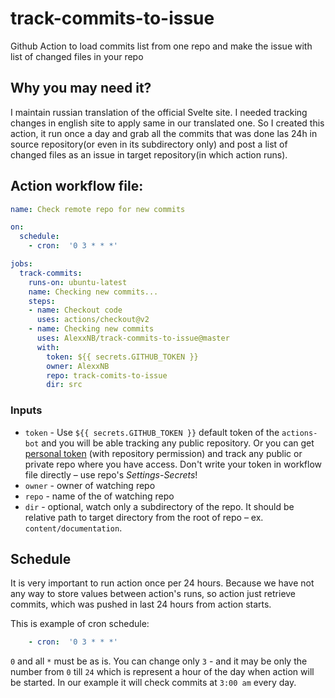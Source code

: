 # track-commits-to-issue

Github Action to load commits list from one repo and make the issue with list of changed files in your repo

## Why you may need it?

I maintain russian translation of the official Svelte site. I needed tracking changes in english site to apply same in our translated one. So I created this action, it run once a day and grab all the commits that was done las 24h in source repository(or even in its subdirectory only) and post a list of changed files as an issue in target repository(in which action runs).

## Action workflow file:

```yml
name: Check remote repo for new commits

on:
  schedule:
    - cron:  '0 3 * * *'

jobs:
  track-commits:
    runs-on: ubuntu-latest
    name: Checking new commits...
    steps:
    - name: Checkout code
      uses: actions/checkout@v2
    - name: Checking new commits
      uses: AlexxNB/track-commits-to-issue@master
      with:
        token: ${{ secrets.GITHUB_TOKEN }}
        owner: AlexxNB
        repo: track-comits-to-issue
        dir: src
```

### Inputs

- `token` - Use `${{ secrets.GITHUB_TOKEN }}` default token of the `actions-bot` and you will be able tracking any public repository. Or you can get [personal token](https://github.com/settings/tokens) (with repository permission) and track any public or private repo where you have access. Don't write your token in workflow file directly – use repo's _Settings-Secrets_!
- `owner` - owner of watching repo
- `repo` - name of the of watching repo
- `dir` - optional, watch only a subdirectory of the repo. It should be relative path to target directory from the root of repo – ex. `content/documentation`.

## Schedule

It is very important to run action once per 24 hours. Because we have not any way to store values between action's runs, so action just retrieve commits, which was pushed in last 24 hours from action starts.

This is example of cron schedule:

```yml
    - cron:  '0 3 * * *'
```
`0` and all `*` must be as is. You can change only `3` - and it may be only the number from `0` till `24` which is represent a hour of the day when action will be started. In our example it will check commits at `3:00 am` every day.